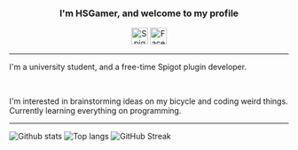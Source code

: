 <h3 align="center">I'm HSGamer, and welcome to my profile</h3>
<p align="center">
  <a href="https://www.spigotmc.org/members/248240/"><img src="http://files.md-5.net/minecon/favicon-small.png" alt="Spigot" width="30px" height="30px"></a>&nbsp<a href="https://www.facebook.com/huynhquang.tien.33/"><img src="https://cdn-icons-png.flaticon.com/512/174/174848.png" alt="Facebook" width="30px" height="30px" /></a>
</p>
<hr>
<p>I'm a university student, and a free-time Spigot plugin developer.</p>
<br>
<p>I'm interested in brainstorming ideas on my bicycle and coding weird things. Currently learning everything on programming.</p>
<hr>


![Github stats](https://github-readme-stats.vercel.app/api?username=hsgamer&theme=dark&hide=issues&count_private=true&hide_border=true)
![Top langs](https://github-readme-stats.vercel.app/api/top-langs/?username=hsgamer&theme=dark&layout=compact&hide=ruby&langs_count=8&card_width=300&hide_border=true)
![GitHub Streak](https://github-readme-streak-stats.herokuapp.com?user=HSGamer&theme=dark&hide_border=true&date_format=j%2Fn%5B%2FY%5D)
